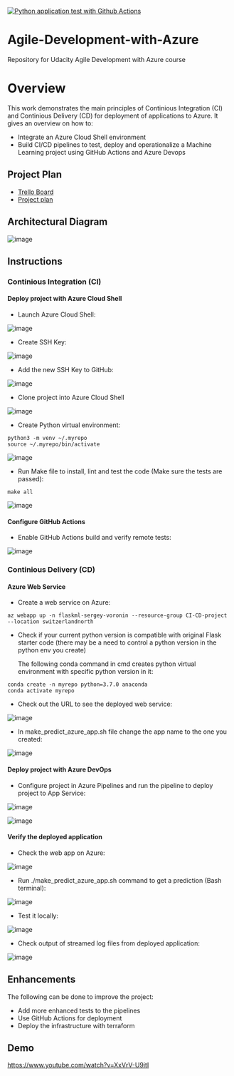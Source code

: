 [![Python application test with Github Actions](https://github.com/svvoronin/Agile-Development-with-Azure/actions/workflows/pythonapp.yml/badge.svg?branch=main)](https://github.com/svvoronin/Agile-Development-with-Azure/actions/workflows/pythonapp.yml)

# Agile-Development-with-Azure

Repository for Udacity Agile Development with Azure course

# Overview

This work demonstrates the main principles of Continious Integration (CI) and Continious Delivery (CD) for deployment of applications to Azure.
It gives an overview on how to:
- Integrate an Azure Cloud Shell environment
- Build CI/CD pipelines to test, deploy and operationalize a Machine Learning project using GitHub Actions and Azure Devops

## Project Plan

- [Trello Board](https://trello.com/b/9iA3AR5T/agile-development-with-azure)
- [Project plan](Project_Plan.xlsx)

## Architectural Diagram

![image](https://user-images.githubusercontent.com/6615388/199479413-f75eb9d4-1eb8-459f-a0d9-5b97bbbfafef.png)

## Instructions

### Continious Integration (CI)

#### Deploy project with Azure Cloud Shell

- Launch Azure Cloud Shell:

![image](https://user-images.githubusercontent.com/6615388/194607871-9ae2cae2-bcec-4ad1-9912-a5618975da77.png)

- Create SSH Key:

![image](https://user-images.githubusercontent.com/6615388/194612011-3708acef-596d-4f7d-a6bc-918458b1ca9a.png)

- Add the new SSH Key to GitHub:

![image](https://user-images.githubusercontent.com/6615388/194612799-69829d4a-003d-43b3-a213-6094e4033e81.png)

- Clone project into Azure Cloud Shell

![image](https://user-images.githubusercontent.com/6615388/194612997-345510c2-7342-4bac-8b40-92bd1c0a5c26.png)

- Create Python virtual environment:

```
python3 -m venv ~/.myrepo
source ~/.myrepo/bin/activate
```

![image](https://user-images.githubusercontent.com/6615388/194618857-a4b45e62-fa76-4239-9ea4-bdc1314e47fb.png)

- Run Make file to install, lint and test the code (Make sure the tests are passed):

```
make all
```

![image](https://user-images.githubusercontent.com/6615388/194621718-e9137290-0b11-49d6-b2fa-5c5eedb9d51a.png)

#### Configure GitHub Actions

- Enable GitHub Actions build and verify remote tests:

![image](https://user-images.githubusercontent.com/6615388/194672606-5489b076-e93f-436c-804f-97bcbce2b41f.png)

### Continious Delivery (CD)

#### Azure Web Service

- Create a web service on Azure:

```
az webapp up -n flaskml-sergey-voronin --resource-group CI-CD-project --location switzerlandnorth
```
- Check if your current python version is compatible with original Flask starter code (there may be a need to control a python version in the python env you create)
  
  The following conda command in cmd creates python virtual environment with specific python version in it:

```
conda create -n myrepo python=3.7.0 anaconda
conda activate myrepo
``` 
  
- Check out the URL to see the deployed web service:

![image](https://user-images.githubusercontent.com/6615388/194759003-6b65ad8c-f37e-4ec7-b0c6-f81ce6afa97d.png)

- In make_predict_azure_app.sh file change the app name to the one you created:

![image](https://user-images.githubusercontent.com/6615388/199498429-fbdc8c85-839c-4b2e-83c6-e4358c0ff76d.png)

#### Deploy project with Azure DevOps

- Configure project in Azure Pipelines and run the pipeline to deploy project to App Service:

![image](https://user-images.githubusercontent.com/6615388/194761457-676aa46b-443b-41a1-932e-427f26e9b129.png)

![image](https://user-images.githubusercontent.com/6615388/200188646-7d068432-328f-4214-80ac-588e2659bbeb.png)


#### Verify the deployed application

- Check the web app on Azure:

![image](https://user-images.githubusercontent.com/6615388/194767472-0813a0b6-6e36-4070-83e4-53eee59d1de8.png)

- Run ./make_predict_azure_app.sh command to get a prediction (Bash terminal):

![image](https://user-images.githubusercontent.com/6615388/194758522-3406470d-1cf5-468d-84e5-7bb97f17b6ff.png)

- Test it locally:

![image](https://user-images.githubusercontent.com/6615388/194758575-272327cc-ee35-4696-916c-38f430f09d78.png)

- Check output of streamed log files from deployed application:

![image](https://user-images.githubusercontent.com/6615388/194759433-222aa845-d8e1-40f9-928b-2682f2a35471.png)

## Enhancements

The following can be done to improve the project:

- Add more enhanced tests to the pipelines
- Use GitHub Actions for deployment
- Deploy the infrastructure with terraform

## Demo

https://www.youtube.com/watch?v=XxVrV-U9itI

